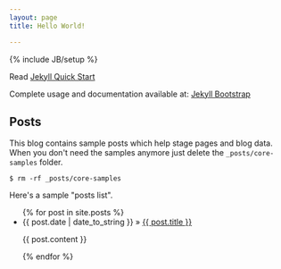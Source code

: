 ```yaml
---
layout: page
title: Hello World!

---
```

{% include JB/setup %}

Read [Jekyll Quick Start](http://jekyllbootstrap.com/usage/jekyll-quick-start.html)

Complete usage and documentation available at: [Jekyll Bootstrap](http://jekyllbootstrap.com)

## Posts

This blog contains sample posts which help stage pages and blog data.
When you don't need the samples anymore just delete the `_posts/core-samples` folder.

    $ rm -rf _posts/core-samples

Here's a sample "posts list".

<ul class="posts">
  {% for post in site.posts %}
    <li><div class="row"><span>{{ post.date | date_to_string }}</span> &raquo; <a href="{{ BASE_PATH }}{{ post.url }}">{{ post.title }}</a><p>{{ post.content }}</p></div></li>
  {% endfor %}
</ul>



